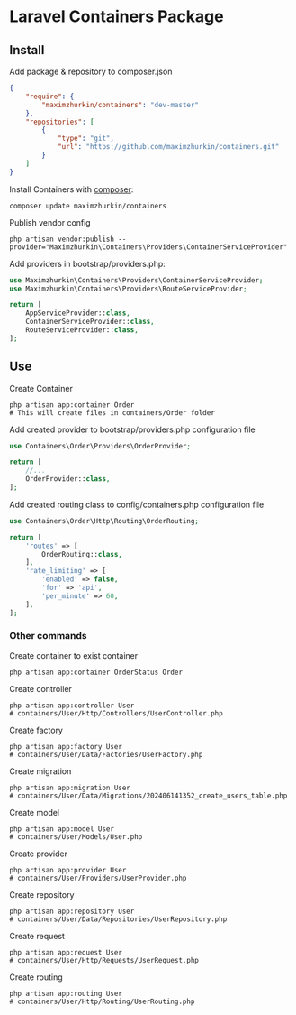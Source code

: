 # Laravel Containers Package

## Install

Add package & repository to composer.json

```json
{
    "require": {
        "maximzhurkin/containers": "dev-master"
    },
    "repositories": [
        {
            "type": "git",
            "url": "https://github.com/maximzhurkin/containers.git"
        }
    ]
}
```

Install Containers with [composer](https://getcomposer.org/doc/00-intro.md):

```shell
composer update maximzhurkin/containers
```

Publish vendor config

```shell
php artisan vendor:publish --provider="Maximzhurkin\Containers\Providers\ContainerServiceProvider"
```

Add providers in bootstrap/providers.php:

```php
use Maximzhurkin\Containers\Providers\ContainerServiceProvider;
use Maximzhurkin\Containers\Providers\RouteServiceProvider;

return [
    AppServiceProvider::class,
    ContainerServiceProvider::class,
    RouteServiceProvider::class,
];
```

## Use

Create Container

```shell
php artisan app:container Order
# This will create files in containers/Order folder
```

Add created provider to bootstrap/providers.php configuration file

```php
use Containers\Order\Providers\OrderProvider;

return [
    //...
    OrderProvider::class,
];
```

Add created routing class to config/containers.php configuration file

```php
use Containers\Order\Http\Routing\OrderRouting;

return [
    'routes' => [
        OrderRouting::class,
    ],
    'rate_limiting' => [
        'enabled' => false,
        'for' => 'api',
        'per_minute' => 60,
    ],
];
```

### Other commands

Create container to exist container

```shell
php artisan app:container OrderStatus Order
```

Create controller

```shell
php artisan app:controller User
# containers/User/Http/Controllers/UserController.php
```

Create factory

```shell
php artisan app:factory User
# containers/User/Data/Factories/UserFactory.php
```

Create migration

```shell
php artisan app:migration User
# containers/User/Data/Migrations/202406141352_create_users_table.php
```

Create model

```shell
php artisan app:model User
# containers/User/Models/User.php
```

Create provider

```shell
php artisan app:provider User
# containers/User/Providers/UserProvider.php
```

Create repository

```shell
php artisan app:repository User
# containers/User/Data/Repositories/UserRepository.php
```

Create request

```shell
php artisan app:request User
# containers/User/Http/Requests/UserRequest.php
```

Create routing

```shell
php artisan app:routing User
# containers/User/Http/Routing/UserRouting.php
```
